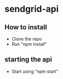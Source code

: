 # sendgrid-api

## How to install
* Clone the repo
* Run "npm install"

## starting the api

* Start using "npm start"